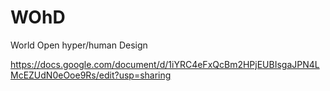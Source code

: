 WOhD
====

World Open hyper/human Design

https://docs.google.com/document/d/1iYRC4eFxQcBm2HPjEUBIsgaJPN4LMcEZUdN0eOoe9Rs/edit?usp=sharing﻿
